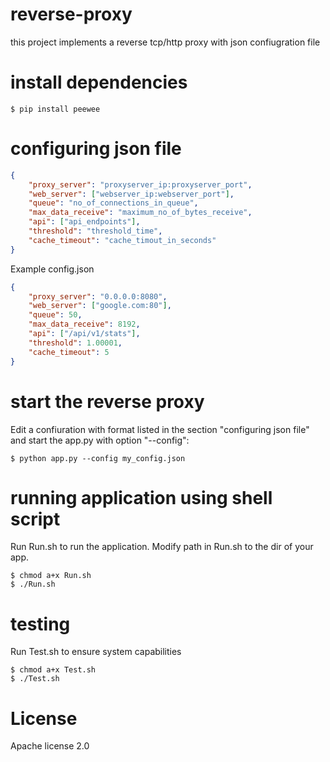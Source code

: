# reverse-proxy
this project implements a reverse tcp/http proxy with json confiugration file

# install dependencies
```shell
$ pip install peewee
```

# configuring json file
```json
{
    "proxy_server": "proxyserver_ip:proxyserver_port",                 
    "web_server": ["webserver_ip:webserver_port"],     
    "queue": "no_of_connections_in_queue",
    "max_data_receive": "maximum_no_of_bytes_receive",
    "api": ["api_endpoints"],
    "threshold": "threshold_time",                       
    "cache_timeout": "cache_timout_in_seconds"                           
}
```
Example config.json
```json
{
    "proxy_server": "0.0.0.0:8080",
    "web_server": ["google.com:80"],   
    "queue": 50,                                    
    "max_data_receive": 8192,                      
    "api": ["/api/v1/stats"],                       
    "threshold": 1.00001,
    "cache_timeout": 5                         
}
```
# start the reverse proxy

Edit a confiuration with format listed in the section "configuring json file" and start the app.py with option "--config":

```shell
$ python app.py --config my_config.json
```
# running application using shell script
Run Run.sh to run the application. Modify path in Run.sh to the dir of your app.
```shell
$ chmod a+x Run.sh
$ ./Run.sh
```

# testing
Run Test.sh to ensure system capabilities
```shell
$ chmod a+x Test.sh
$ ./Test.sh
```





# License

Apache license 2.0
